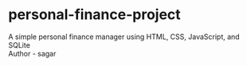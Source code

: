 # personal-finance-project
A simple personal finance manager using HTML, CSS, JavaScript, and SQLite
<br>
Author - sagar 
